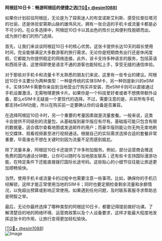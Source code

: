 **阿根廷10日卡：畅游阿根廷的便捷之选[[TG💪+ @esim1088](https://t.me/s/esim1088)]**

如果你计划前往阿根廷，无论是为了探索迷人的布宜诺斯艾利斯、感受拉普拉塔河的壮丽，还是体验安第斯山脉的雄伟风光，拥有一张合适的手机卡或流量卡都是必不可少的。在众多选择中，阿根廷10日卡以其出色的性价比和便利性脱颖而出，成为旅行者们的热门选择。

首先，让我们来谈谈阿根廷10日卡的核心优势。这张卡提供长达10天的超长使用时间，完全能够满足大多数游客的旅行需求。无论你是短期商务出行还是休闲度假，它都能为你提供稳定的网络连接。此外，该卡支持多种语言的服务，包括英语和西班牙语，这使得即使是语言不通的游客也能轻松上手，享受无缝的通信体验。

对于那些对手机卡和流量卡不太熟悉的朋友们来说，这里有一些专业的建议。阿根廷10日卡主要分为两种类型：一种是传统的实体SIM卡，另一种则是新兴的eSIM卡。实体SIM卡需要你亲自到当地营业厅购买并安装，而eSIM卡则可以直接通过手机设置激活，无需物理更换卡片。如果你是一个科技爱好者或者不想携带额外设备，那么eSIM卡无疑是一个更现代的选择。不过，需要注意的是，并非所有手机都支持eSIM功能，所以在购买前一定要确认你的设备是否兼容。

在选择阿根廷10日卡时，另一个重要的考量因素就是流量套餐。一般来说，这类卡会提供不同级别的流量包，从基础版到豪华版应有尽有。基础版可能只包含有限的数据量，适合偶尔查看地图或发送邮件的用户；而豪华版则能让你无拘无束地刷社交媒体、观看视频甚至进行视频通话。根据自己的实际需求选择合适的套餐非常重要，毕竟谁也不想在关键时刻因为流量不足而感到尴尬。

除了流量本身，阿根廷10日卡还提供了许多附加服务。例如，部分运营商会赠送免费的国内通话分钟数，让你可以随时与当地朋友联系；还有些卡支持国际漫游功能，在特定条件下还能直接拨打国际长途号码。这些贴心的小细节往往能让旅途更加顺畅愉快。

当然，使用手机卡或流量卡的过程中也需要注意一些事项。比如，确保你的手机已经解锁，这样才能正常使用当地的SIM卡；同时也要定期检查剩余流量和余额情况，以免超出预算或影响正常使用。如果遇到任何问题，及时联系客服寻求帮助总是明智之举。

最后，无论你最终选择了哪种类型的阿根廷10日卡，都要记得提前做好功课。了解清楚目的地的网络环境、运营商政策以及个人设备要求，这样才能最大程度地发挥这张卡的作用，让旅行变得更加轻松愉快。

[[TG💪+ @esim1088](https://t.me/s/esim1088)]  
![Image](https://i.postimg.cc/4NQfJmqS/Snipaste-2025-05-13-00-14-12.png)